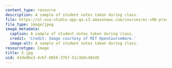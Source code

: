 ```yaml
---
content_type: resource
description: A sample of student notes taken during class.
file: https://ol-ocw-studio-app-qa.s3.amazonaws.com/courses/ec-s06-practical-electronics-fall-2004/43de0be34cbf085637bf51c3b9c46545_5.jpg
file_type: image/jpeg
image_metadata:
  caption: A sample of student notes taken during class.
  credit: 'Credit: Image courtesy of MIT OpenCourseWare.'
  image-alt: A sample of student notes taken during class.
resourcetype: Image
title: 5.jpg
uid: 43de0be3-4cbf-0856-37bf-51c3b9c46545
---
```

